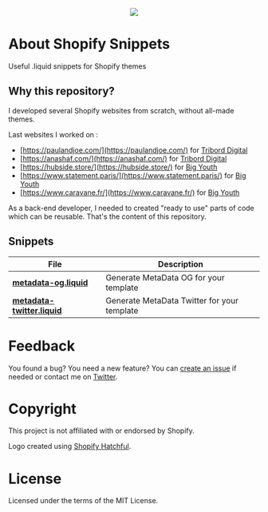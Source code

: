 <p align="center"><img src="https://user-images.githubusercontent.com/1866496/104910214-494b5f00-5989-11eb-9dc2-99c366c71d41.png"/></p>

# About Shopify Snippets

Useful .liquid snippets for Shopify themes

## Why this repository?

I developed several Shopify websites from scratch, without all-made themes.

Last websites I worked on : 

- [https://paulandjoe.com/](https://paulandjoe.com/) for [Tribord Digital](https://triborddigital.com/)
- [https://anashaf.com/](https://anashaf.com/) for [Tribord Digital](https://triborddigital.com/)
- [https://hubside.store/](https://hubside.store/) for [Big Youth](https://www.bigyouth.fr/)
- [https://www.statement.paris/](https://www.statement.paris/) for [Big Youth](https://www.bigyouth.fr/)
- [https://www.caravane.fr/](https://www.caravane.fr/) for [Big Youth](https://www.bigyouth.fr/)

As a back-end developer, I needed to created "ready to use" parts of code which can be reusable. That's the content of this repository.

## Snippets

| File        | Description     |
| ------------- | ------------- |
| **[metadata-og.liquid](https://github.com/pgrimaud/shopify-snippets/blob/main/metadata-og.liquid)**      | Generate MetaData OG for your template |
| **[metadata-twitter.liquid](https://github.com/pgrimaud/shopify-snippets/blob/main/metadata-og.liquid)**      | Generate MetaData Twitter for your template      |

# Feedback

You found a bug? You need a new feature? You can [create an issue](https://github.com/pgrimaud/shopify-snippets/issues) if needed or contact me on [Twitter](https://twitter.com/pgrimaud_).

# Copyright

This project is not affiliated with or endorsed by Shopify.

Logo created using [Shopify Hatchful](https://hatchful.shopify.com/).

# License

Licensed under the terms of the MIT License.

